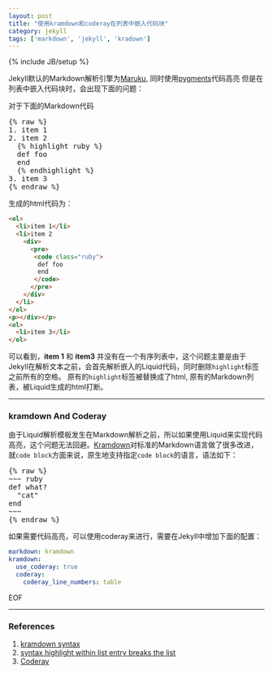 ```yaml
---
layout: post
title: "使用kramdown和coderay在列表中嵌入代码块"
category: jekyll
tags: ['markdown', 'jekyll', 'kradown']
---
```

{% include JB/setup %}

Jekyll默认的Markdown解析引擎为[Maruku](https://github.com/bhollis/maruku), 同时使用[pygments](http://pygments.org/ "Pygments")代码高亮 但是在列表中嵌入代码块时，会出现下面的问题：  

对于下面的Markdown代码
<pre>
{% raw %}
1. item 1
2. item 2
  {% highlight ruby %}
  def foo
  end
  {% endhighlight %}
3. item 3
{% endraw %}
</pre>

生成的html代码为：  

~~~ html
<ol>
  <li>item 1</li>
  <li>item 2
    <div>
      <pre>
       <code class="ruby">
        def foo
        end
       </code>
      </pre>
    </div>
  </li>
</ol>
<p></div></p>
<ol>
  <li>item 3</li>
</ol>
~~~

可以看到，**item 1** 和 **item3** 并没有在一个有序列表中，这个问题主要是由于Jekyll在解析文本之前，会首先解析嵌入的Liquid代码，同时删除`highlight`标签之前所有的空格。 原有的`highlight`标签被替换成了html, 原有的Markdown列表，被Liquid生成的html打断。  

---

### kramdown And Coderay ###

由于Liquid解析模板发生在Markdown解析之前，所以如果使用Liquid来实现代码高亮，这个问题无法回避。[Kramdown](http://kramdown.gettalong.org/ "kramdown")对标准的Markdown语言做了很多改进，就`code block`方面来说，原生地支持指定`code block`的语言，语法如下：  

<pre>
{% raw %}
~~~ ruby
def what?
  "cat"
end
~~~
{% endraw %}
</pre>

如果需要代码高亮，可以使用coderay来进行，需要在Jekyll中增加下面的配置：

~~~ yaml
markdown: kramdown
kramdown:
  use_coderay: true
  coderay:
    coderay_line_numbers: table
~~~

EOF

---

### References

1. [kramdown syntax](http://kramdown.gettalong.org/syntax.html)
2. [syntax highlight within list entry breaks the list](https://github.com/jekyll/jekyll/issues/588)
3. [Coderay](http://coderay.rubychan.de/ "coderay")
